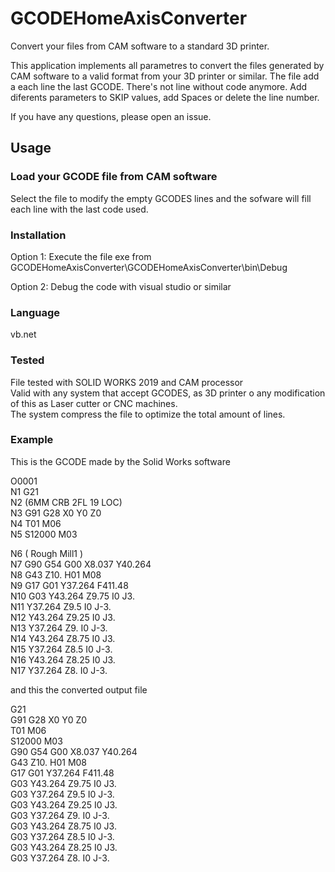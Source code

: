 # GCODEHomeAxisConverter

Convert your files from CAM software to a standard 3D printer.


This application implements all parametres to convert the files generated by CAM software to a valid format from your 3D printer or similar. 
The file add a each line the last GCODE. There's not line without code anymore. 
Add diferents parameters to SKIP values, add Spaces or delete the line number. 

If you have any questions, please open an issue.


## Usage

### Load your GCODE file from CAM software  

Select the file to modify the empty GCODES lines and the sofware will fill each line with the last code used. 

### Installation

Option 1: Execute the file exe from GCODEHomeAxisConverter\GCODEHomeAxisConverter\bin\Debug 

Option 2: Debug the code with visual studio or similar

### Language 

vb.net

### Tested

File tested with SOLID WORKS 2019 and CAM processor  
Valid with any system that accept GCODES, as 3D printer o any modification of this as Laser cutter or CNC machines.   
The system compress the file to optimize the total amount of lines. 


### Example

This is the GCODE made by the Solid Works software

O0001  
N1 G21  
N2 (6MM CRB 2FL 19 LOC)  
N3 G91 G28 X0 Y0 Z0  
N4 T01 M06  
N5 S12000 M03  

N6 ( Rough Mill1 )  
N7 G90 G54 G00 X8.037 Y40.264  
N8 G43 Z10. H01 M08  
N9 G17 G01 Y37.264 F411.48  
N10 G03 Y43.264 Z9.75 I0 J3.  
N11 Y37.264 Z9.5 I0 J-3.  
N12 Y43.264 Z9.25 I0 J3.  
N13 Y37.264 Z9. I0 J-3.  
N14 Y43.264 Z8.75 I0 J3.  
N15 Y37.264 Z8.5 I0 J-3.  
N16 Y43.264 Z8.25 I0 J3.  
N17 Y37.264 Z8. I0 J-3.  

and this the converted output file

G21  
G91 G28 X0 Y0 Z0  
T01 M06  
S12000 M03  
G90 G54 G00 X8.037 Y40.264  
G43 Z10. H01 M08  
G17 G01 Y37.264 F411.48  
G03 Y43.264 Z9.75 I0 J3.  
G03 Y37.264 Z9.5 I0 J-3.  
G03 Y43.264 Z9.25 I0 J3.  
G03 Y37.264 Z9. I0 J-3.  
G03 Y43.264 Z8.75 I0 J3.  
G03 Y37.264 Z8.5 I0 J-3.  
G03 Y43.264 Z8.25 I0 J3.  
G03 Y37.264 Z8. I0 J-3.  
 
